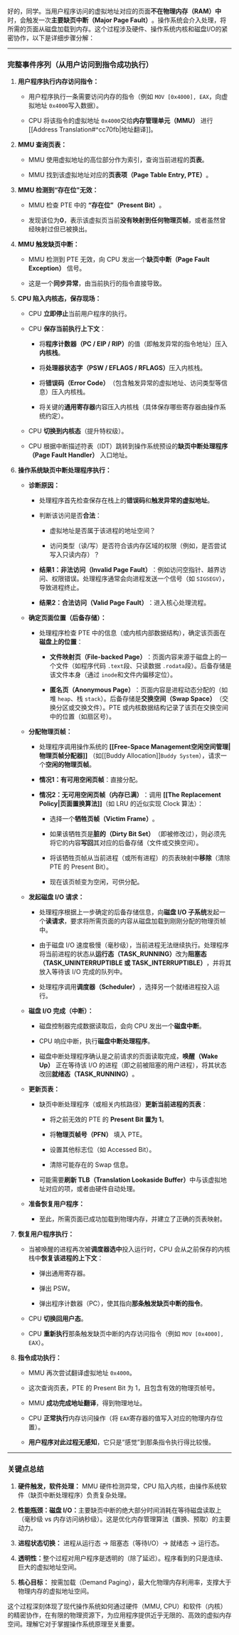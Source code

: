 好的，同学。当用户程序访问的虚拟地址对应的页面**不在物理内存（RAM）中**时，会触发一次**主要缺页中断（Major Page Fault）​**。操作系统会介入处理，将所需的页面从磁盘加载到内存。这个过程涉及硬件、操作系统内核和磁盘I/O的紧密协作，以下是详细步骤分解：

---

### ​**完整事件序列（从用户访问到指令成功执行）​**​

1. ​**用户程序执行内存访问指令：​**​
    
    - 用户程序执行一条需要访问内存的指令（例如 `MOV [0x4000], EAX`，向虚拟地址 `0x4000`写入数据）。
        
    - CPU 将该指令的虚拟地址 `0x4000`交给 ​**内存管理单元（MMU）​**​ 进行[[Address Translation#^cc70fb|地址翻译]]。
        
    
2. ​**MMU 查询页表：​**​
    
    - MMU 使用虚拟地址的高位部分作为索引，查询当前进程的**页表**。
        
    - MMU 找到该虚拟地址对应的**页表项（Page Table Entry, PTE）​**。
        
    
3. ​**MMU 检测到“存在位”无效：​**​
    
    - MMU 检查 PTE 中的 ​**​“存在位”（Present Bit）​**。
        
    - 发现该位为 ​**0**，表示该虚拟页当前**没有映射到任何物理页帧**，或者虽然曾经映射过但已被换出。
        
    
4. ​**MMU 触发缺页中断：​**​
    
    - MMU 检测到 PTE 无效，向 CPU 发出一个**缺页中断（Page Fault Exception）​**​ 信号。
        
    - 这是一个**同步异常**，由当前执行的指令直接导致。
        
    
5. ​**CPU 陷入内核态，保存现场：​**​
    
    - CPU ​**立即停止**当前用户程序的执行。
        
    - CPU ​**保存当前执行上下文**​：
        
        - 将**程序计数器（PC / EIP / RIP）​**​ 的值（即触发异常的指令地址）压入**内核栈**。
            
        - 将**处理器状态字（PSW / EFLAGS / RFLAGS）​**​ 压入内核栈。
            
        - 将**错误码（Error Code）​**​（包含触发异常的虚拟地址、访问类型等信息）压入内核栈。
            
        - 将关键的**通用寄存器**内容压入内核栈（具体保存哪些寄存器由操作系统约定）。
            
        
    - CPU ​**切换到内核态**​（提升特权级）。
        
    - CPU 根据中断描述符表（IDT）跳转到操作系统预设的**缺页中断处理程序（Page Fault Handler）​**​ 入口地址。
        
    
6. ​**操作系统缺页中断处理程序执行：​**​
    
    - ​**诊断原因：​**​
        
        - 处理程序首先检查保存在栈上的**错误码**和**触发异常的虚拟地址**。
            
        - 判断该访问是否**合法**​：
            
            - 虚拟地址是否属于该进程的地址空间？
                
            - 访问类型（读/写）是否符合该内存区域的权限（例如，是否尝试写入只读内存）？
                
            
        - ​**结果1：非法访问（Invalid Page Fault）​**​：例如访问空指针、越界访问、权限错误。处理程序通常会向进程发送一个信号（如 `SIGSEGV`），导致进程终止。
            
        - ​**结果2：合法访问（Valid Page Fault）​**​：进入核心处理流程。
            
        
    - ​**确定页面位置（后备存储）：​**​
        
        - 处理程序检查 PTE 中的信息（或内核内部数据结构），确定该页面在**磁盘上的位置**​：
            
            - ​**文件映射页（File-backed Page）​**​：页面内容来源于磁盘上的一个文件（如程序代码 `.text`段、只读数据 `.rodata`段）。后备存储是该文件本身（通过 `inode`和文件内偏移定位）。
                
            - ​**匿名页（Anonymous Page）​**​：页面内容是进程动态分配的（如堆 `heap`、栈 `stack`）。后备存储是**交换空间（Swap Space）​**​（交换分区或交换文件）。PTE 或内核数据结构记录了该页在交换空间中的位置（如扇区号）。
                
            
        
    - ​**分配物理页帧：​**​
        
        - 处理程序调用操作系统的 **[[Free-Space Management空闲空间管理|物理页帧分配器]]​**   （如[[Buddy Allocation]]`Buddy System`），请求一个**空闲的物理页帧**。
            
        - ​**情况1：有可用空闲页帧**​：直接分配。
            
        - ​**情况2：无可用空闲页帧（内存已满）​**​：调用 **[[The Replacement Policy|页面置换算法]]​**（如 LRU 的近似实现 Clock 算法）：
            
            - 选择一个**牺牲页帧（Victim Frame）​**。
                
            - 如果该牺牲页是**脏的（Dirty Bit Set）​**​（即被修改过），则必须先将它的内容**写回**其对应的后备存储（文件或交换空间）。
                
            - 将该牺牲页帧从当前进程（或所有进程）的页表映射中**移除**​（清除 PTE 的 Present Bit）。
                
            - 现在该页帧变为空闲，可供分配。
                
            
        
    - ​**发起磁盘 I/O 请求：​**​
        
        - 处理程序根据上一步确定的后备存储信息，向**磁盘 I/O 子系统**发起一个**读请求**，要求将所需页面的内容从磁盘加载到刚刚分配的物理页帧中。
            
        - 由于磁盘 I/O 速度极慢（毫秒级），当前进程无法继续执行。处理程序将当前进程的状态从 ​**运行态（TASK_RUNNING）​**​ 改为**阻塞态（TASK_UNINTERRUPTIBLE 或 TASK_INTERRUPTIBLE）​**，并将其放入等待该 I/O 完成的队列中。
            
        - 处理程序调用**调度器（Scheduler）​**，选择另一个就绪进程投入运行。
            
        
    - ​**磁盘 I/O 完成（中断）：​**​
        
        - 磁盘控制器完成数据读取后，会向 CPU 发出一个**磁盘中断**。
            
        - CPU 响应中断，执行**磁盘中断处理程序**。
            
        - 磁盘中断处理程序确认是之前请求的页面读取完成，​**唤醒（Wake Up）​**​ 正在等待该 I/O 的进程（即之前被阻塞的用户进程），将其状态改回**就绪态（TASK_RUNNING）​**。
            
        
    - ​**更新页表：​**​
        
        - 缺页中断处理程序（或相关内核路径）​**更新当前进程的页表**​：
            
            - 将之前无效的 PTE 的 ​**Present Bit 置为 1**。
                
            - 将**物理页帧号（PFN）​**​ 填入 PTE。
                
            - 设置其他标志位（如 Accessed Bit）。
                
            - 清除可能存在的 Swap 信息。
                
            
        - 可能需要**刷新 TLB（Translation Lookaside Buffer）​**​ 中与该虚拟地址对应的项，或者由硬件自动处理。
            
        
    - ​**准备恢复用户程序：​**​
        
        - 至此，所需页面已成功加载到物理内存，并建立了正确的页表映射。
            
        
    
7. ​**恢复用户程序执行：​**​
    
    - 当被唤醒的进程再次被**调度器选中**投入运行时，CPU 会从之前保存的内核栈中**恢复该进程的上下文**​：
        
        - 弹出通用寄存器。
            
        - 弹出 PSW。
            
        - 弹出程序计数器（PC），使其指向**那条触发缺页中断的指令**。
            
        
    - CPU ​**切换回用户态**。
        
    - CPU ​**重新执行**那条触发缺页中断的内存访问指令（例如 `MOV [0x4000], EAX`）。
        
    
8. ​**指令成功执行：​**​
    
    - MMU 再次尝试翻译虚拟地址 `0x4000`。
        
    - 这次查询页表，PTE 的 Present Bit 为 1，且包含有效的物理页帧号。
        
    - MMU ​**成功完成地址翻译**，得到物理地址。
        
    - CPU ​**正常执行**内存访问操作（将 `EAX`寄存器的值写入对应的物理内存位置）。
        
    - ​**用户程序对此过程无感知**，它只是“感觉”到那条指令执行得比较慢。
        
    

---

### ​**关键点总结**​

1. ​**硬件触发，软件处理：​**​ MMU 硬件检测异常，CPU 陷入内核，由操作系统软件（缺页中断处理程序）负责复杂处理。
    
2. ​**性能瓶颈：磁盘 I/O：​**​ 主要缺页中断的绝大部分时间消耗在等待磁盘读取上（毫秒级 vs 内存访问纳秒级）。这是优化内存管理算法（置换、预取）的主要动力。
    
3. ​**进程状态切换：​**​ 进程从运行态 -> 阻塞态（等待I/O）-> 就绪态 -> 运行态。
    
4. ​**透明性：​**​ 整个过程对用户程序是透明的（除了延迟）。程序看到的只是连续、巨大的虚拟地址空间。
    
5. ​**核心目标：​**​ 按需加载（Demand Paging），最大化物理内存利用率，支撑大于物理内存的虚拟地址空间。
    

这个过程深刻体现了现代操作系统如何通过硬件（MMU, CPU）和软件（内核）的精密协作，在有限的物理资源下，为应用程序提供近乎无限的、高效的虚拟内存空间。理解它对于掌握操作系统原理至关重要。
